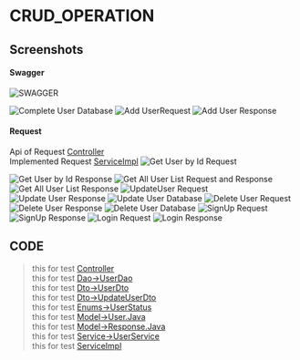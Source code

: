# CRUD_OPERATION
<!--
A simple java spring boot crud api.
>this for test [Controller](https://github.com/imakash28/CRUD_OPERATION/blob/main/user/user/src/main/java/com/example/user/controller/UserController.java)
>>this for test [Dao->UserDao](https://github.com/imakash28/CRUD_OPERATION/blob/main/user/user/src/main/java/com/example/user/dao/UserDao.java)
>this for test [Dto->UserDto](https://github.com/imakash28/CRUD_OPERATION/blob/main/user/user/src/main/java/com/example/user/dto/UserDto.java)
>>this for test [Dto->UpdateUserDto](https://github.com/imakash28/CRUD_OPERATION/blob/main/user/user/src/main/java/com/example/user/dto/UpdateUserDto.java)
> this for test [Enums->UserStatus](https://github.com/imakash28/CRUD_OPERATION/blob/main/user/user/src/main/java/com/example/user/enums/UserStatus.java)
>>this for test [Model->User.Java](https://github.com/imakash28/CRUD_OPERATION/blob/main/user/user/src/main/java/com/example/user/model/User.java)
>this for test [Model->Response.Java](https://github.com/imakash28/CRUD_OPERATION/blob/main/user/user/src/main/java/com/example/user/model/Response.java)
>>this for test [Service->UserService](https://github.com/imakash28/CRUD_OPERATION/blob/main/user/user/src/main/java/com/example/user/service/UserService.java)
>this for test [ServiceImpl](https://github.com/imakash28/CRUD_OPERATION/blob/main/user/user/src/main/java/com/example/user/serviceImpl/UserServiceImpl.java)
-->

## Screenshots

#### Swagger
![SWAGGER](https://github.com/imakash28/CRUD_OPERATION/blob/main/user/user/src/main/java/com/example/user/controller/Swagger.png)

![Complete User Database](https://github.com/imakash28/CRUD_OPERATION/blob/main/user/user/src/main/java/com/example/user/controller/Crud%20DB.png)
![Add UserRequest](https://github.com/imakash28/CRUD_OPERATION/blob/main/user/user/src/main/java/com/example/user/controller/Add%20user%20DB%20Request.png)
![Add User Response](https://github.com/imakash28/CRUD_OPERATION/blob/main/user/user/src/main/java/com/example/user/controller/Add%20user%20DB%20Response.png)
#### Request 
Api of Request [Controller](https://github.com/imakash28/CRUD_OPERATION/blob/main/user/user/src/main/java/com/example/user/controller/UserController.java#L42)\
Implemented Request [ServiceImpl](https://github.com/imakash28/CRUD_OPERATION/blob/main/user/user/src/main/java/com/example/user/serviceImpl/UserServiceImpl.java)
![Get User by Id Request](https://github.com/imakash28/CRUD_OPERATION/blob/main/user/user/src/main/java/com/example/user/controller/Get%20one%20User.png)

![Get User by Id Response](./blob/main/user/user/src/main/java/com/example/user/controller/Get%20one%20user%20Response.png)
![Get All User List Request and Response](https://github.com/imakash28/CRUD_OPERATION/blob/main/user/user/src/main/java/com/example/user/controller/Get%20all%20User%20Request.png)
![Get All User List Response ](https://github.com/imakash28/CRUD_OPERATION/blob/main/user/user/src/main/java/com/example/user/controller/Get%20All%20User%20Response%20%20(2).png)
![UpdateUser Request](https://github.com/imakash28/CRUD_OPERATION/blob/main/user/user/src/main/java/com/example/user/controller/Update.png)
![Update User Response](https://github.com/imakash28/CRUD_OPERATION/blob/main/user/user/src/main/java/com/example/user/controller/Update%20Response.png)
![Update User Database](https://github.com/imakash28/CRUD_OPERATION/blob/main/user/user/src/main/java/com/example/user/controller/update%20DB.png)
![Delete User Request](https://github.com/imakash28/CRUD_OPERATION/blob/main/user/user/src/main/java/com/example/user/controller/Delete.png)
![Delete User Response](https://github.com/imakash28/CRUD_OPERATION/blob/main/user/user/src/main/java/com/example/user/controller/Delete%20Response.png)
![Delete User Database](https://github.com/imakash28/CRUD_OPERATION/blob/main/user/user/src/main/java/com/example/user/controller/Delete%20Db.png)
![SignUp Request](https://github.com/imakash28/CRUD_OPERATION/blob/main/user/user/src/main/java/com/example/user/controller/Signup.png)
![SignUp Response](https://github.com/imakash28/CRUD_OPERATION/blob/main/user/user/src/main/java/com/example/user/controller/Signup%20Response.png)
![Login Request](https://github.com/imakash28/CRUD_OPERATION/blob/main/user/user/src/main/java/com/example/user/controller/Login.png)
![Login Response](https://github.com/imakash28/CRUD_OPERATION/blob/main/user/user/src/main/java/com/example/user/controller/Login%20Response.png)

## CODE
>this for test [Controller](https://github.com/imakash28/CRUD_OPERATION/blob/main/user/user/src/main/java/com/example/user/controller/UserController.java)\
this for test [Dao->UserDao](https://github.com/imakash28/CRUD_OPERATION/blob/main/user/user/src/main/java/com/example/user/dao/UserDao.java)\
this for test [Dto->UserDto](https://github.com/imakash28/CRUD_OPERATION/blob/main/user/user/src/main/java/com/example/user/dto/UserDto.java)\
this for test [Dto->UpdateUserDto](https://github.com/imakash28/CRUD_OPERATION/blob/main/user/user/src/main/java/com/example/user/dto/UpdateUserDto.java)\
this for test [Enums->UserStatus](https://github.com/imakash28/CRUD_OPERATION/blob/main/user/user/src/main/java/com/example/user/enums/UserStatus.java)\
this for test [Model->User.Java](https://github.com/imakash28/CRUD_OPERATION/blob/main/user/user/src/main/java/com/example/user/model/User.java)\
this for test [Model->Response.Java](https://github.com/imakash28/CRUD_OPERATION/blob/main/user/user/src/main/java/com/example/user/model/Response.java)\
this for test [Service->UserService](https://github.com/imakash28/CRUD_OPERATION/blob/main/user/user/src/main/java/com/example/user/service/UserService.java)\
this for test [ServiceImpl](https://github.com/imakash28/CRUD_OPERATION/blob/main/user/user/src/main/java/com/example/user/serviceImpl/UserServiceImpl.java)

